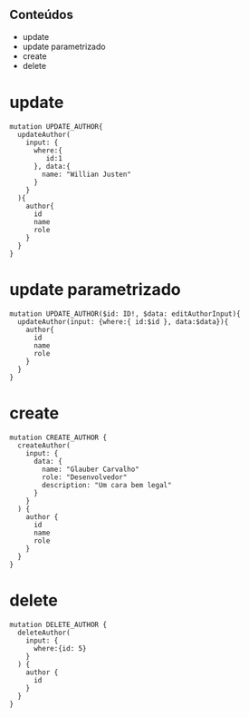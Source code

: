 ## Conteúdos

- update
- update parametrizado
- create
- delete

# update

```
mutation UPDATE_AUTHOR{
  updateAuthor(
    input: {
      where:{
         id:1
      }, data:{
        name: "Willian Justen"
      }
    }
  ){
    author{
      id
      name
      role
    }
  }
}
```

# update parametrizado

```
mutation UPDATE_AUTHOR($id: ID!, $data: editAuthorInput){
  updateAuthor(input: {where:{ id:$id }, data:$data}){
    author{
      id
      name
      role
    }
  }
}
```

# create

```
mutation CREATE_AUTHOR {
  createAuthor(
    input: {
      data: {
        name: "Glauber Carvalho"
        role: "Desenvolvedor"
        description: "Um cara bem legal"
      }
    }
  ) {
    author {
      id
      name
      role
    }
  }
}

```

# delete

```
mutation DELETE_AUTHOR {
  deleteAuthor(
    input: {
      where:{id: 5}
    }
  ) {
    author {
      id
    }
  }
}

```
